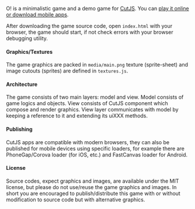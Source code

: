 O! is a minimalistic game and a demo game for [CutJS](http://cutjs.org/). You can [play it online or download mobile apps](http://piqnt.com/o/).

After downloading the game source code, open `index.html` with your browser, the game should start, if not check errors with your browser debugging utility.

#### Graphics/Textures
The game graphics are packed in `media/main.png` texture (sprite-sheet) and image cutouts (sprites) are defined in `textures.js`.

#### Architecture
The game consists of two main layers: model and view. Model consists of game logics and objects. View consists of CutJS component which compose and render graphics. View layer communicates with model by keeping a reference to it and extending its uiXXX methods.

#### Publishing
CutJS apps are compatible with modern browsers, they can also be published for mobile devices using specific loaders, for example there are PhoneGap/Corova loader (for iOS, etc.) and FastCanvas loader for Android.

#### License
Source codes, expect graphics and images, are available under the MIT license, but please do not use/reuse the game graphics and images.
In short you are encouraged to publish/distribute this game with or without modification to source code but with alternative graphics.
